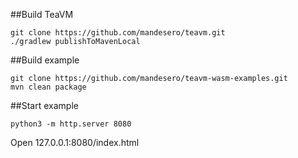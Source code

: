 ##Build TeaVM
```
git clone https://github.com/mandesero/teavm.git
./gradlew publishToMavenLocal
```

##Build example
```
git clone https://github.com/mandesero/teavm-wasm-examples.git
mvn clean package
```

##Start example
```
python3 -m http.server 8080
```
Open 127.0.0.1:8080/index.html
